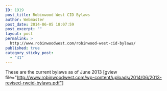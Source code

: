 ```yaml
---
ID: 1919
post_title: Robinwood West CID Bylaws
author: Webmaster
post_date: 2014-06-05 18:07:59
post_excerpt: ""
layout: post
permalink: >
  http://www.robinwoodwest.com/robinwood-west-cid-bylaws/
published: true
category_sticky_post:
  - "41"
---
```

These are the current bylaws as of June 2013
[gview file="http://www.robinwoodwest.com/wp-content/uploads/2014/06/2013-revised-rwcid-bylaws.pdf"]